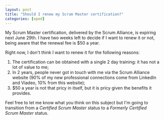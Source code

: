 ```yaml
---
layout: post
title: "Should I renew my Scrum Master certification?"
categories: [oped]
---
```


My Scrum Master certification, delivered by the Scrum Alliance, is expiring next
June 29th. I have two weeks left to decide if I want to renew it or not, being
aware that the renewal fee is \$50 a year.

Right now, I don't think I want to renew it for the following reasons:

1. The certification can be obtained with a single 2 day training: it has not a
   lot of value to me;
1. In 2 years, people never got in touch with me via the Scrum Alliance website
   (90% of my new professional connections come from LinkedIn and Viadeo, 10%
   from this website);
1. \$50 a year is not that pricy in itself, but it is pricy given the benefits
   it provides.

Feel free to let me know what you think on this subject but I'm going to
transition from a _Certified Scrum Master_ status to a _Formerly Certified Scrum
Master_ status.
